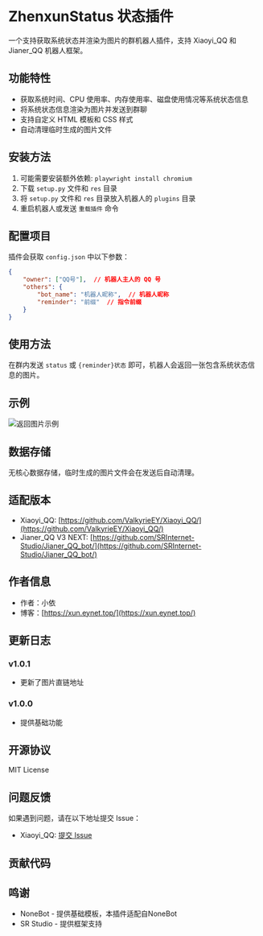 # ZhenxunStatus 状态插件

一个支持获取系统状态并渲染为图片的群机器人插件，支持 Xiaoyi_QQ 和 Jianer_QQ 机器人框架。

## 功能特性

- 获取系统时间、CPU 使用率、内存使用率、磁盘使用情况等系统状态信息
- 将系统状态信息渲染为图片并发送到群聊
- 支持自定义 HTML 模板和 CSS 样式
- 自动清理临时生成的图片文件

## 安装方法
1. 可能需要安装额外依赖: `playwright install chromium`
2. 下载 `setup.py` 文件和 `res` 目录
3. 将 `setup.py` 文件和 `res` 目录放入机器人的 `plugins` 目录
4. 重启机器人或发送 `重载插件` 命令

## 配置项目

插件会获取 `config.json` 中以下参数：

```json
{
    "owner": ["QQ号"],  // 机器人主人的 QQ 号
    "others": {
        "bot_name": "机器人昵称",  // 机器人昵称
        "reminder": "前缀"  // 指令前缀
    }
}
```

## 使用方法

在群内发送 `status` 或 `{reminder}状态` 即可，机器人会返回一张包含系统状态信息的图片。
## 示例
![返回图片示例](https://img.picui.cn/free/2025/06/14/684d5ea9d9026.png)

## 数据存储

无核心数据存储，临时生成的图片文件会在发送后自动清理。

## 适配版本

- Xiaoyi_QQ: [https://github.com/ValkyrieEY/Xiaoyi_QQ/](https://github.com/ValkyrieEY/Xiaoyi_QQ/)
- Jianer_QQ V3 NEXT: [https://github.com/SRInternet-Studio/Jianer_QQ_bot/](https://github.com/SRInternet-Studio/Jianer_QQ_bot/)

## 作者信息

- 作者：小依
- 博客：[https://xun.eynet.top/](https://xun.eynet.top/)

## 更新日志

### v1.0.1
- 更新了图片直链地址

### v1.0.0
- 提供基础功能

## 开源协议

MIT License

## 问题反馈

如果遇到问题，请在以下地址提交 Issue：
- Xiaoyi_QQ: [提交 Issue](https://github.com/ValkyrieEY/Xiaoyi_QQ/issues)

## 贡献代码

## 鸣谢
- NoneBot - 提供基础模板，本插件适配自NoneBot
- SR Studio - 提供框架支持
